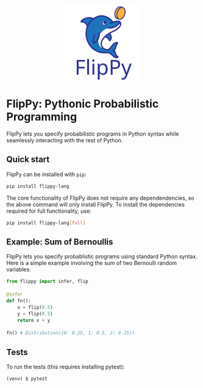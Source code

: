 <p align="center">
    <img src="flippy.svg" alt="FlipPy Logo" width="200"/>
</p>

# FlipPy: Pythonic Probabilistic Programming

FlipPy lets you specify probabilistic programs in Python syntax
while seamlessly interacting with the rest of Python.

## Quick start

FlipPy can be installed with `pip`:

```bash
pip install flippy-lang
```

The core functionality of FlipPy does not require any dependendencies,
so the above command will only install FlipPy. To install the dependencies required
for full functionality, use:

```bash
pip install flippy-lang[full]
```

## Example: Sum of Bernoullis

FlipPy lets you specify probablistic programs using standard Python syntax.
Here is a simple example involving the sum of two Bernoulli random variables:

```python
from flippy import infer, flip

@infer
def fn():
    x = flip(0.5)
    y = flip(0.5)
    return x + y

fn() # Distribution({0: 0.25, 1: 0.5, 2: 0.25})
```

## Tests

To run the tests (this requires installing pytest):
```
(venv) $ pytest
```
